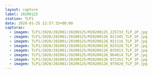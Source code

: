 ```yaml
---
layout: capture
label: 20200125
station: TLP1
date: 2020-01-25 22:57:33+00:00
capturas:
  - imagem: TLP1/2020/202001/20200125/M20200125_225733_TLP_1P.jpg
  - imagem: TLP1/2020/202001/20200125/M20200126_011345_TLP_1P.jpg
  - imagem: TLP1/2020/202001/20200125/M20200126_021116_TLP_1P.jpg
  - imagem: TLP1/2020/202001/20200125/M20200126_025328_TLP_1P.jpg
  - imagem: TLP1/2020/202001/20200125/M20200126_035013_TLP_1P.jpg
  - imagem: TLP1/2020/202001/20200125/M20200126_064614_TLP_1P.jpg
  - imagem: TLP1/2020/202001/20200125/M20200126_072351_TLP_1P.jpg
  - imagem: TLP1/2020/202001/20200125/M20200126_075620_TLP_1P.jpg
---
```

